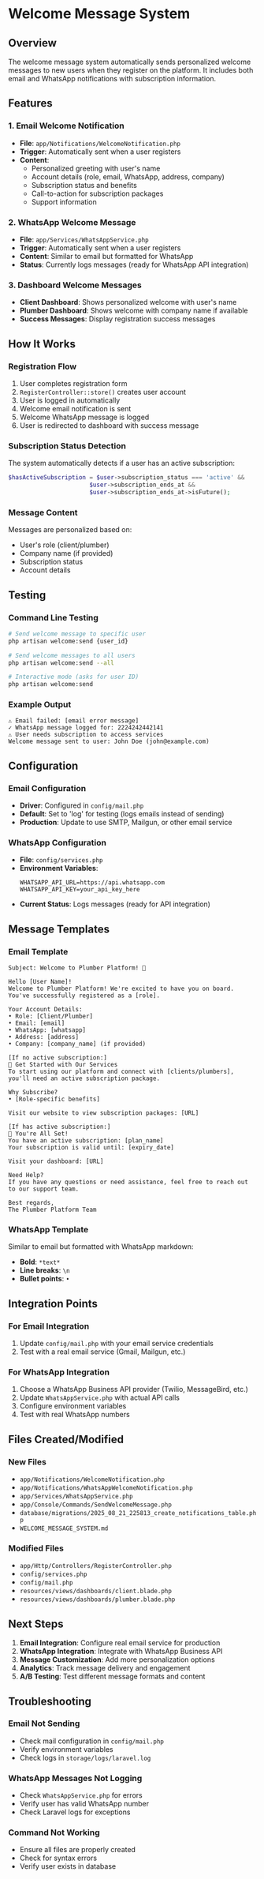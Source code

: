 # Welcome Message System

## Overview
The welcome message system automatically sends personalized welcome messages to new users when they register on the platform. It includes both email and WhatsApp notifications with subscription information.

## Features

### 1. Email Welcome Notification
- **File**: `app/Notifications/WelcomeNotification.php`
- **Trigger**: Automatically sent when a user registers
- **Content**: 
  - Personalized greeting with user's name
  - Account details (role, email, WhatsApp, address, company)
  - Subscription status and benefits
  - Call-to-action for subscription packages
  - Support information

### 2. WhatsApp Welcome Message
- **File**: `app/Services/WhatsAppService.php`
- **Trigger**: Automatically sent when a user registers
- **Content**: Similar to email but formatted for WhatsApp
- **Status**: Currently logs messages (ready for WhatsApp API integration)

### 3. Dashboard Welcome Messages
- **Client Dashboard**: Shows personalized welcome with user's name
- **Plumber Dashboard**: Shows welcome with company name if available
- **Success Messages**: Display registration success messages

## How It Works

### Registration Flow
1. User completes registration form
2. `RegisterController::store()` creates user account
3. User is logged in automatically
4. Welcome email notification is sent
5. Welcome WhatsApp message is logged
6. User is redirected to dashboard with success message

### Subscription Status Detection
The system automatically detects if a user has an active subscription:
```php
$hasActiveSubscription = $user->subscription_status === 'active' && 
                       $user->subscription_ends_at && 
                       $user->subscription_ends_at->isFuture();
```

### Message Content
Messages are personalized based on:
- User's role (client/plumber)
- Company name (if provided)
- Subscription status
- Account details

## Testing

### Command Line Testing
```bash
# Send welcome message to specific user
php artisan welcome:send {user_id}

# Send welcome messages to all users
php artisan welcome:send --all

# Interactive mode (asks for user ID)
php artisan welcome:send
```

### Example Output
```
⚠ Email failed: [email error message]
✓ WhatsApp message logged for: 2224242442141
⚠ User needs subscription to access services
Welcome message sent to user: John Doe (john@example.com)
```

## Configuration

### Email Configuration
- **Driver**: Configured in `config/mail.php`
- **Default**: Set to 'log' for testing (logs emails instead of sending)
- **Production**: Update to use SMTP, Mailgun, or other email service

### WhatsApp Configuration
- **File**: `config/services.php`
- **Environment Variables**:
  ```
  WHATSAPP_API_URL=https://api.whatsapp.com
  WHATSAPP_API_KEY=your_api_key_here
  ```
- **Current Status**: Logs messages (ready for API integration)

## Message Templates

### Email Template
```
Subject: Welcome to Plumber Platform! 🚰

Hello [User Name]!
Welcome to Plumber Platform! We're excited to have you on board.
You've successfully registered as a [role].

Your Account Details:
• Role: [Client/Plumber]
• Email: [email]
• WhatsApp: [whatsapp]
• Address: [address]
• Company: [company_name] (if provided)

[If no active subscription:]
🚀 Get Started with Our Services
To start using our platform and connect with [clients/plumbers], you'll need an active subscription package.

Why Subscribe?
• [Role-specific benefits]

Visit our website to view subscription packages: [URL]

[If has active subscription:]
🎉 You're All Set!
You have an active subscription: [plan_name]
Your subscription is valid until: [expiry_date]

Visit your dashboard: [URL]

Need Help?
If you have any questions or need assistance, feel free to reach out to our support team.

Best regards,
The Plumber Platform Team
```

### WhatsApp Template
Similar to email but formatted with WhatsApp markdown:
- **Bold**: `*text*`
- **Line breaks**: `\n`
- **Bullet points**: `•`

## Integration Points

### For Email Integration
1. Update `config/mail.php` with your email service credentials
2. Test with a real email service (Gmail, Mailgun, etc.)

### For WhatsApp Integration
1. Choose a WhatsApp Business API provider (Twilio, MessageBird, etc.)
2. Update `WhatsAppService.php` with actual API calls
3. Configure environment variables
4. Test with real WhatsApp numbers

## Files Created/Modified

### New Files
- `app/Notifications/WelcomeNotification.php`
- `app/Notifications/WhatsAppWelcomeNotification.php`
- `app/Services/WhatsAppService.php`
- `app/Console/Commands/SendWelcomeMessage.php`
- `database/migrations/2025_08_21_225813_create_notifications_table.php`
- `WELCOME_MESSAGE_SYSTEM.md`

### Modified Files
- `app/Http/Controllers/RegisterController.php`
- `config/services.php`
- `config/mail.php`
- `resources/views/dashboards/client.blade.php`
- `resources/views/dashboards/plumber.blade.php`

## Next Steps

1. **Email Integration**: Configure real email service for production
2. **WhatsApp Integration**: Integrate with WhatsApp Business API
3. **Message Customization**: Add more personalization options
4. **Analytics**: Track message delivery and engagement
5. **A/B Testing**: Test different message formats and content

## Troubleshooting

### Email Not Sending
- Check mail configuration in `config/mail.php`
- Verify environment variables
- Check logs in `storage/logs/laravel.log`

### WhatsApp Messages Not Logging
- Check `WhatsAppService.php` for errors
- Verify user has valid WhatsApp number
- Check Laravel logs for exceptions

### Command Not Working
- Ensure all files are properly created
- Check for syntax errors
- Verify user exists in database
